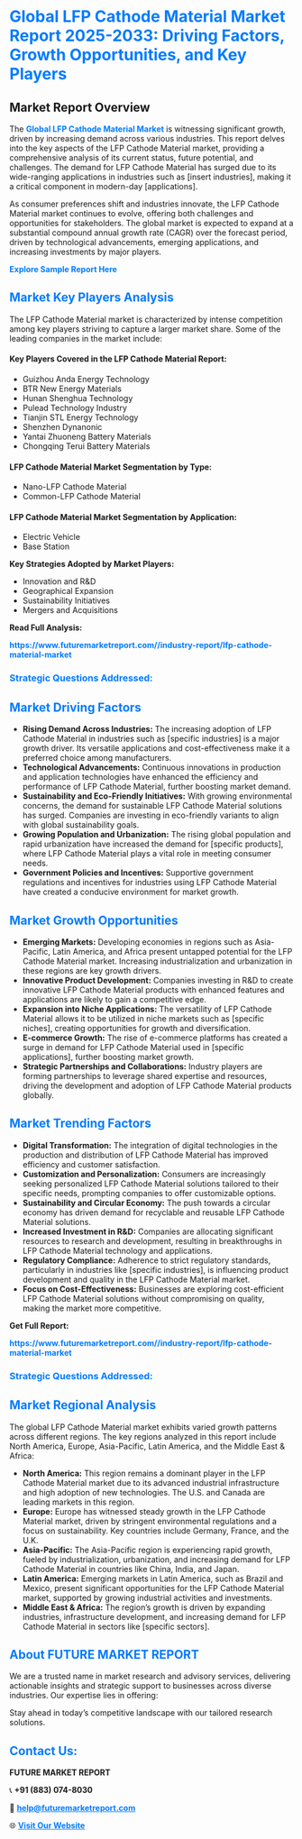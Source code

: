 <h1 style="color: #007BFF;">Global LFP Cathode Material Market Report 2025-2033: Driving Factors, Growth Opportunities, and Key Players</h1>

<section id="overview">
<h2>Market Report Overview</h2>
<p>The <a href="https://www.futuremarketreport.com//industry-report/lfp-cathode-material-market" style="color: #007BFF; text-decoration: none;"><strong>Global LFP Cathode Material Market</strong></a> is witnessing significant growth, driven by increasing demand across various industries. This report delves into the key aspects of the LFP Cathode Material market, providing a comprehensive analysis of its current status, future potential, and challenges. The demand for LFP Cathode Material has surged due to its wide-ranging applications in industries such as [insert industries], making it a critical component in modern-day [applications].</p>
<p>As consumer preferences shift and industries innovate, the LFP Cathode Material market continues to evolve, offering both challenges and opportunities for stakeholders. The global market is expected to expand at a substantial compound annual growth rate (CAGR) over the forecast period, driven by technological advancements, emerging applications, and increasing investments by major players.</p>
</section>

<section id="overview">
<p><a href="https://www.futuremarketreport.com//request-sample/reportId=57110" style="color: #007BFF; text-decoration: none;"><strong>Explore Sample Report Here</strong></a></p>
</section>

<section id="key-players">
<h2 style="color: #007BFF;">Market Key Players Analysis</h2>
<p>The LFP Cathode Material market is characterized by intense competition among key players striving to capture a larger market share. Some of the leading companies in the market include:</p>
<h4>Key Players Covered in the LFP Cathode Material Report:</h4>
<ul><li>Guizhou Anda Energy Technology</li><li>BTR New Energy Materials</li><li>Hunan Shenghua Technology</li><li>Pulead Technology Industry</li><li>Tianjin STL Energy Technology</li><li>Shenzhen Dynanonic</li><li>Yantai Zhuoneng Battery Materials</li><li>Chongqing Terui Battery Materials</li></ul>
<h4>LFP Cathode Material Market Segmentation by Type:</h4>
<ul><li>Nano-LFP Cathode Material</li><li>Common-LFP Cathode Material</li></ul>

<h4>LFP Cathode Material Market Segmentation by Application:</h4>
<ul><li>Electric Vehicle</li><li>Base Station</li></ul>
<p><strong>Key Strategies Adopted by Market Players:</strong></p>
<ul>
<li>Innovation and R&D</li>
<li>Geographical Expansion</li>
<li>Sustainability Initiatives</li>
<li>Mergers and Acquisitions</li>
</ul>
</section>

<section>
<p><strong>Read Full Analysis: </strong></p><a href="https://www.futuremarketreport.com//industry-report/lfp-cathode-material-market" style="color: #007BFF; text-decoration: none;"><strong>https://www.futuremarketreport.com//industry-report/lfp-cathode-material-market</strong></a>
<h3 style="color: #007BFF;">Strategic Questions Addressed:</h3>
</section>

<section id="driving-factors">
<h2 style="color: #007BFF;">Market Driving Factors</h2>
<ul>
<li><strong>Rising Demand Across Industries:</strong> The increasing adoption of LFP Cathode Material in industries such as [specific industries] is a major growth driver. Its versatile applications and cost-effectiveness make it a preferred choice among manufacturers.</li>
<li><strong>Technological Advancements:</strong> Continuous innovations in production and application technologies have enhanced the efficiency and performance of LFP Cathode Material, further boosting market demand.</li>
<li><strong>Sustainability and Eco-Friendly Initiatives:</strong> With growing environmental concerns, the demand for sustainable LFP Cathode Material solutions has surged. Companies are investing in eco-friendly variants to align with global sustainability goals.</li>
<li><strong>Growing Population and Urbanization:</strong> The rising global population and rapid urbanization have increased the demand for [specific products], where LFP Cathode Material plays a vital role in meeting consumer needs.</li>
<li><strong>Government Policies and Incentives:</strong> Supportive government regulations and incentives for industries using LFP Cathode Material have created a conducive environment for market growth.</li>
</ul>
</section>

<section id="growth-opportunities">
<h2 style="color: #007BFF;">Market Growth Opportunities</h2>
<ul>
<li><strong>Emerging Markets:</strong> Developing economies in regions such as Asia-Pacific, Latin America, and Africa present untapped potential for the LFP Cathode Material market. Increasing industrialization and urbanization in these regions are key growth drivers.</li>
<li><strong>Innovative Product Development:</strong> Companies investing in R&D to create innovative LFP Cathode Material products with enhanced features and applications are likely to gain a competitive edge.</li>
<li><strong>Expansion into Niche Applications:</strong> The versatility of LFP Cathode Material allows it to be utilized in niche markets such as [specific niches], creating opportunities for growth and diversification.</li>
<li><strong>E-commerce Growth:</strong> The rise of e-commerce platforms has created a surge in demand for LFP Cathode Material used in [specific applications], further boosting market growth.</li>
<li><strong>Strategic Partnerships and Collaborations:</strong> Industry players are forming partnerships to leverage shared expertise and resources, driving the development and adoption of LFP Cathode Material products globally.</li>
</ul>
</section>

<section id="trending-factors">
<h2 style="color: #007BFF;">Market Trending Factors</h2>
<ul>
<li><strong>Digital Transformation:</strong> The integration of digital technologies in the production and distribution of LFP Cathode Material has improved efficiency and customer satisfaction.</li>
<li><strong>Customization and Personalization:</strong> Consumers are increasingly seeking personalized LFP Cathode Material solutions tailored to their specific needs, prompting companies to offer customizable options.</li>
<li><strong>Sustainability and Circular Economy:</strong> The push towards a circular economy has driven demand for recyclable and reusable LFP Cathode Material solutions.</li>
<li><strong>Increased Investment in R&D:</strong> Companies are allocating significant resources to research and development, resulting in breakthroughs in LFP Cathode Material technology and applications.</li>
<li><strong>Regulatory Compliance:</strong> Adherence to strict regulatory standards, particularly in industries like [specific industries], is influencing product development and quality in the LFP Cathode Material market.</li>
<li><strong>Focus on Cost-Effectiveness:</strong> Businesses are exploring cost-efficient LFP Cathode Material solutions without compromising on quality, making the market more competitive.</li>
</ul>
</section>

<section>
<p><strong>Get Full Report: </strong></p><a href="https://www.futuremarketreport.com//industry-report/lfp-cathode-material-market" style="color: #007BFF; text-decoration: none;"><strong>https://www.futuremarketreport.com//industry-report/lfp-cathode-material-market</strong></a>
<h3 style="color: #007BFF;">Strategic Questions Addressed:</h3>
</section>


<section id="regional-analysis">
<h2 style="color: #007BFF;">Market Regional Analysis</h2>
<p>The global LFP Cathode Material market exhibits varied growth patterns across different regions. The key regions analyzed in this report include North America, Europe, Asia-Pacific, Latin America, and the Middle East & Africa:</p>
<ul>
<li><strong>North America:</strong> This region remains a dominant player in the LFP Cathode Material market due to its advanced industrial infrastructure and high adoption of new technologies. The U.S. and Canada are leading markets in this region.</li>
<li><strong>Europe:</strong> Europe has witnessed steady growth in the LFP Cathode Material market, driven by stringent environmental regulations and a focus on sustainability. Key countries include Germany, France, and the U.K.</li>
<li><strong>Asia-Pacific:</strong> The Asia-Pacific region is experiencing rapid growth, fueled by industrialization, urbanization, and increasing demand for LFP Cathode Material in countries like China, India, and Japan.</li>
<li><strong>Latin America:</strong> Emerging markets in Latin America, such as Brazil and Mexico, present significant opportunities for the LFP Cathode Material market, supported by growing industrial activities and investments.</li>
<li><strong>Middle East & Africa:</strong> The region’s growth is driven by expanding industries, infrastructure development, and increasing demand for LFP Cathode Material in sectors like [specific sectors].</li>
</ul>
</section>

<footer>
<h2 style="color: #007BFF;">About FUTURE MARKET REPORT</h2>
<p>We are a trusted name in market research and advisory services, delivering actionable insights and strategic support to businesses across diverse industries. Our expertise lies in offering:</p>

<p>Stay ahead in today’s competitive landscape with our tailored research solutions.</p>

<h2 style="color: #007BFF;">Contact Us:</h2>
<p><strong>FUTURE MARKET REPORT</strong></p>
<p>📞 <strong>+91 (883) 074-8030</strong></p>
<p>📧 <strong><a href="mailto:help@futuremarketreport.com" style="color: #007BFF;">help@futuremarketreport.com</a></strong></p>
<p>🌐 <strong><a href="https://www.futuremarketreport.com/" style="color: #007BFF;">Visit Our Website</a></strong></p>
</footer>